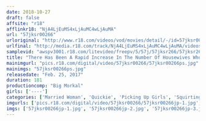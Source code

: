 ```yaml
---
date: 2018-10-27
draft: false
affsite: "r18"
afflinkr18: "NjA4LjEuMS4xLjAuMC4wLjAuMA"
url: "57jksr00266"
urloriginal: "http://www.r18.com/videos/vod/movies/detail/-/id=57jksr00266"
urlfinal: "http://media.r18.com/track/NjA4LjEuMS4xLjAuMC4wLjAuMA/videos/vod/movies/detail/-/id=57jksr00266"
samplevid: "awspv3001.r18.com/litevideo/freepv/5/57j/57jksr266/57jksr266_dmb_w.mp4"
title: "There Has Been A Rapid Increase In The Number Of Housewives Who Are Unable To Say 'No' We're Going Hunting For Fuckable Married Woman Babes Ladies Who Work Side Jobs As AV Actresses We Went Picking Up Girls In The Hopes Of Making A Discovery Of Fuckable Housewives We Had Ourselves A Quickie And Then We Converted Them Into Horny AV Actresses Makuhari"
mainimgurl: "pics.r18.com/digital/video/57jksr00266/57jksr00266ps.jpg"
mainimgs: "57jksr00266ps.jpg"
releasedate: "Feb. 25, 2017"
duration: 181
productioncomp: "Big Morkal"
girls: ['----']
categories: ['Married Woman', 'Quickie', 'Picking Up Girls', 'Squirting', 'Big Vibrator', 'Hi-Def']
imgurls: ['pics.r18.com/digital/video/57jksr00266/57jksr00266jp-1.jpg', 'pics.r18.com/digital/video/57jksr00266/57jksr00266jp-2.jpg', 'pics.r18.com/digital/video/57jksr00266/57jksr00266jp-3.jpg', 'pics.r18.com/digital/video/57jksr00266/57jksr00266jp-4.jpg', 'pics.r18.com/digital/video/57jksr00266/57jksr00266jp-5.jpg', 'pics.r18.com/digital/video/57jksr00266/57jksr00266jp-6.jpg', 'pics.r18.com/digital/video/57jksr00266/57jksr00266jp-7.jpg', 'pics.r18.com/digital/video/57jksr00266/57jksr00266jp-8.jpg', 'pics.r18.com/digital/video/57jksr00266/57jksr00266jp-9.jpg', 'pics.r18.com/digital/video/57jksr00266/57jksr00266jp-10.jpg', 'pics.r18.com/digital/video/57jksr00266/57jksr00266jp-11.jpg', 'pics.r18.com/digital/video/57jksr00266/57jksr00266jp-12.jpg', 'pics.r18.com/digital/video/57jksr00266/57jksr00266jp-13.jpg', 'pics.r18.com/digital/video/57jksr00266/57jksr00266jp-14.jpg', 'pics.r18.com/digital/video/57jksr00266/57jksr00266jp-15.jpg', 'pics.r18.com/digital/video/57jksr00266/57jksr00266jp-16.jpg', 'pics.r18.com/digital/video/57jksr00266/57jksr00266jp-17.jpg', 'pics.r18.com/digital/video/57jksr00266/57jksr00266jp-18.jpg', 'pics.r18.com/digital/video/57jksr00266/57jksr00266jp-19.jpg', 'pics.r18.com/digital/video/57jksr00266/57jksr00266jp-20.jpg']
imgs: ['57jksr00266jp-1.jpg', '57jksr00266jp-2.jpg', '57jksr00266jp-3.jpg', '57jksr00266jp-4.jpg', '57jksr00266jp-5.jpg', '57jksr00266jp-6.jpg', '57jksr00266jp-7.jpg', '57jksr00266jp-8.jpg', '57jksr00266jp-9.jpg', '57jksr00266jp-10.jpg', '57jksr00266jp-11.jpg', '57jksr00266jp-12.jpg', '57jksr00266jp-13.jpg', '57jksr00266jp-14.jpg', '57jksr00266jp-15.jpg', '57jksr00266jp-16.jpg', '57jksr00266jp-17.jpg', '57jksr00266jp-18.jpg', '57jksr00266jp-19.jpg', '57jksr00266jp-20.jpg']
---
```

